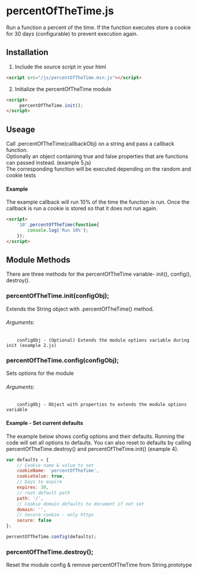 # percentOfTheTime.js</h1>
Run a function a percent of the time. If the function executes store a cookie for 30 days (configurable) to prevent execution again.

## Installation
1. Include the source script in your html
```html
<script src="/js/percentOfTheTime.min.js"></script>
```

2. Initialize the percentOfTheTime module
```html
<script>
     percentOfTheTime.init();
</script>
```

## Useage
Call .percentOfTheTime(callbackObj) on a string and pass a callback function. <br>
    Optionally an object containing true and false properties that are functions can passed instead.  (example 5.js)<br>
    The corresponding function will be executed depending on the random and cookie tests

#### Example
The example callback will run 10% of the time the function is run.
Once the callback is run a cookie is stored so that it does not run again.
```html
<script>
    '10'.percentOfTheTime(function{
        console.log('Run 10%');
    });
</script>
```


## Module Methods
There are three methods for the percentOfTheTime variable- init(), config(), destroy().

### percentOfTheTime.init(configObj);
Extends the String object with .percentOfTheTime() method.
###### Arguments: <br>
        configObj - (Optional) Extends the module options variable during init (example 2.js)
                
### percentOfTheTime.config(configObj);
Sets options for the module
###### Arguments: <br>
        configObj - Object with properties to extends the module options variable
#### Example - Set current defaults
The example below shows config options and their defaults.  Running the code will set all options to defaults.  You can also reset to defaults by calling percentOfTheTime.destroy() and percentOfTheTime.init()  (example 4).
 
```js
var defaults = {
    // Cookie name & value to set
    cookieName: 'percentOfTheTime',
    cookieValue: true,
    // Days to expire
    expires: 30,
    // root default path
    path: '/',
    // Cookie domain defaults to document if not set
    domain: '',
    // Secure cookie - only https
    secure: false
};

percentOfTheTime.config(defaults);
```

### percentOfTheTime.destroy();
Reset the module config & remove percentOfTheTime from String.prototype
